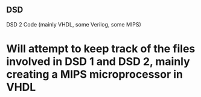 ## DSD
DSD 2 Code (mainly VHDL, some Verilog, some MIPS)
# Will attempt to keep track of the files involved in DSD 1 and DSD 2, mainly creating a MIPS microprocessor in VHDL
